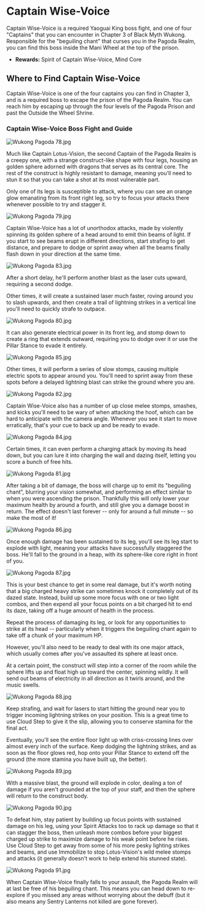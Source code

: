 # Captain Wise-Voice

Captain Wise-Voice is a required Yaoguai King boss fight, and one of four "Captains" that you can encounter in Chapter 3 of Black Myth Wukong. Responsible for the "beguiling chant" that curses you in the Pagoda Realm, you can find this boss inside the Mani Wheel at the top of the prison. 

  * **Rewards:** Spirit of Captain Wise-Voice, Mind Core 

## Where to Find Captain Wise-Voice

Captain Wise-Voice is one of the four captains you can find in Chapter 3, and is a required boss to escape the prison of the Pagoda Realm. You can reach him by escaping up through the four levels of the Pagoda Prison and past the Outside the Wheel Shrine. 

### Captain Wise-Voice Boss Fight and Guide

![Wukong Pagoda 78.jpg](https://oyster.ignimgs.com/mediawiki/apis.ign.com/black-myth-wukong/b/ba/Wukong_Pagoda_78.jpg)

Much like Captain Lotus-Vision, the second Captain of the Pagoda Realm is a creepy one, with a strange construct-like shape with four legs, housing an golden sphere adorned with dragons that serves as its central core. The rest of the construct is highly resistant to damage, meaning you'll need to stun it so that you can take a shot at its most vulnerable part. 

Only one of its legs is susceptible to attack, where you can see an orange glow emanating from its front right leg, so try to focus your attacks there whenever possible to try and stagger it. 

![Wukong Pagoda 79.jpg](https://oyster.ignimgs.com/mediawiki/apis.ign.com/black-myth-wukong/3/3c/Wukong_Pagoda_79.jpg)

Captain Wise-Voice has a lot of unorthodox attacks, made by violently spinning its golden sphere of a head around to emit thin beams of light. If you start to see beams erupt in different directions, start strafing to get distance, and prepare to dodge or sprint away when all the beams finally flash down in your direction at the same time. 

![Wukong Pagoda 83.jpg](https://oyster.ignimgs.com/mediawiki/apis.ign.com/black-myth-wukong/5/51/Wukong_Pagoda_83.jpg)

After a short delay, he'll perform another blast as the laser cuts upward, requiring a second dodge. 

Other times, it will create a sustained laser much faster, roving around you to slash upwards, and then create a trail of lightning strikes in a vertical line you'll need to quickly strafe to outpace. 

![Wukong Pagoda 80.jpg](https://oyster.ignimgs.com/mediawiki/apis.ign.com/black-myth-wukong/f/fd/Wukong_Pagoda_80.jpg)

It can also generate electrical power in its front leg, and stomp down to create a ring that extends outward, requiring you to dodge over it or use the Pillar Stance to evade it entirely. 

![Wukong Pagoda 85.jpg](https://oyster.ignimgs.com/mediawiki/apis.ign.com/black-myth-wukong/9/91/Wukong_Pagoda_85.jpg)

Other times, it will perform a series of slow stomps, causing multiple electric spots to appear around you. You'll need to sprint away from these spots before a delayed lightning blast can strike the ground where you are. 

![Wukong Pagoda 82.jpg](https://oyster.ignimgs.com/mediawiki/apis.ign.com/black-myth-wukong/5/5f/Wukong_Pagoda_82.jpg)

Captain Wise-Voice also has a number of up close melee stomps, smashes, and kicks you'll need to be wary of when attacking the hoof, which can be hard to anticipate with the camera angle. Whenever you see it start to move erratically, that's your cue to back up and be ready to evade. 

![Wukong Pagoda 84.jpg](https://oyster.ignimgs.com/mediawiki/apis.ign.com/black-myth-wukong/2/2f/Wukong_Pagoda_84.jpg)

Certain times, it can even perform a charging attack by moving its head down, but you can lure it into charging the wall and dazing itself, letting you score a bunch of free hits. 

![Wukong Pagoda 81.jpg](https://oyster.ignimgs.com/mediawiki/apis.ign.com/black-myth-wukong/1/1d/Wukong_Pagoda_81.jpg)

After taking a bit of damage, the boss will charge up to emit its "beguiling chant", blurring your vision somewhat, and performing an effect similar to when you were ascending the prison. Thankfully this will only lower your maximum health by around a fourth, and still give you a damage boost in return. The effect doesn't last forever -- only for around a full minute -- so make the most of it! 

![Wukong Pagoda 86.jpg](https://oyster.ignimgs.com/mediawiki/apis.ign.com/black-myth-wukong/6/67/Wukong_Pagoda_86.jpg)

Once enough damage has been sustained to its leg, you'll see its leg start to explode with light, meaning your attacks have successfully staggered the boss. He'll fall to the ground in a heap, with its sphere-like core right in front of you. 

![Wukong Pagoda 87.jpg](https://oyster.ignimgs.com/mediawiki/apis.ign.com/black-myth-wukong/7/7a/Wukong_Pagoda_87.jpg)

This is your best chance to get in some real damage, but it's worth noting that a big charged heavy strike can sometimes knock it completely out of its dazed state. Instead, build up some more focus with one or two light combos, and then expend all your focus points on a bit charged hit to end its daze, taking off a huge amount of health in the process. 

Repeat the process of damaging its leg, or look for any opportunities to strike at its head -- particularly when it triggers the beguiling chant again to take off a chunk of your maximum HP. 

However, you'll also need to be ready to deal with its one major attack, which usually comes after you've assaulted its sphere at least once. 

At a certain point, the construct will step into a corner of the room while the sphere lifts up and float high up toward the center, spinning wildly. It will send out beams of electricity in all direction as it twirls around, and the music swells. 

![Wukong Pagoda 88.jpg](https://oyster.ignimgs.com/mediawiki/apis.ign.com/black-myth-wukong/b/bb/Wukong_Pagoda_88.jpg)

Keep strafing, and wait for lasers to start hitting the ground near you to trigger incoming lightning strikes on your position. This is a great time to use Cloud Step to give it the slip, allowing you to conserve stamina for the final act. 

Eventually, you'll see the entire floor light up with criss-crossing lines over almost every inch of the surface. Keep dodging the lightning strikes, and as soon as the floor glows red, hop onto your Pillar Stance to extend off the ground (the more stamina you have built up, the better). 

![Wukong Pagoda 89.jpg](https://oyster.ignimgs.com/mediawiki/apis.ign.com/black-myth-wukong/6/60/Wukong_Pagoda_89.jpg)

With a massive blast, the ground will explode in color, dealing a ton of damage if you aren't grounded at the top of your staff, and then the sphere will return to the construct body. 

![Wukong Pagoda 90.jpg](https://oyster.ignimgs.com/mediawiki/apis.ign.com/black-myth-wukong/6/6b/Wukong_Pagoda_90.jpg)

To defeat him, stay patient by building up focus points with sustained damage on his leg, using your Spirit Attacks too to rack up damage so that it can stagger the boss, then unleash more combos before your biggest charged up strike to maximize damage to his weak point before he rises. Use Cloud Step to get away from some of his more pesky lighting strikes and beams, and use Immobilize to stop Lotus-Vision's wild melee stomps and attacks (it generally doesn't work to help extend his stunned state). 

![Wukong Pagoda 91.jpg](https://oyster.ignimgs.com/mediawiki/apis.ign.com/black-myth-wukong/8/82/Wukong_Pagoda_91.jpg)

When Captain Wise-Voice finally falls to your assault, the Pagoda Realm will at last be free of his beguiling chant. This means you can head down to re-explore if you missed any areas without worrying about the debuff (but it also means any Sentry Lanterns not killed are gone forever). 
